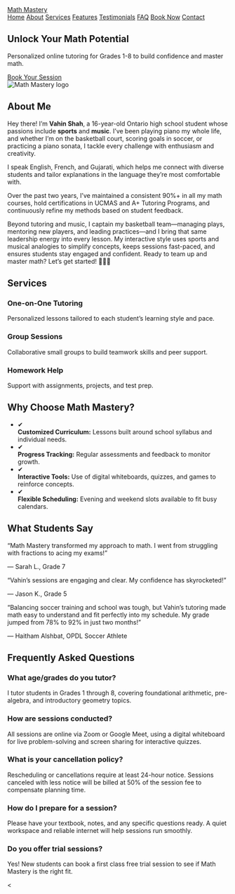 <html lang="en">
<head>
  <meta charset="UTF-8" />
  <meta name="viewport" content="width=device-width, initial-scale=1.0" />
  <title>Math Mastery</title>
  <!-- Tailwind CSS via CDN -->
  <script src="https://cdn.tailwindcss.com"></script>
</head>
<body class="bg-black text-blue-300 min-h-screen flex flex-col">
  <!-- Navigation -->
  <nav class="bg-black shadow-md">
    <div class="container mx-auto px-4 py-4 flex justify-between items-center">
      <a href="#home" class="text-2xl font-bold text-blue-400">Math Mastery</a>
      <div class="space-x-4">
        <a href="#home" class="hover:text-blue-200">Home</a>
        <a href="#about" class="hover:text-blue-200">About</a>
        <a href="#services" class="hover:text-blue-200">Services</a>
        <a href="#features" class="hover:text-blue-200">Features</a>
        <a href="#testimonials" class="hover:text-blue-200">Testimonials</a>
        <a href="#faq" class="hover:text-blue-200">FAQ</a>
        <a href="#booking" class="hover:text-blue-200">Book Now</a>
        <a href="https://docs.google.com/forms/d/1S-S_6X-x9PYrEi24YiQ4N41m142P_7IMpIGBGS2j_zU/edit" target="_blank" class="hover:text-blue-200">Contact</a>
      </div>
    </div>
  </nav>
  <main class="flex-grow">
    <!-- Hero Section -->
    <section id="home" class="container mx-auto px-4 py-16 flex flex-col md:flex-row items-center bg-blue-900 rounded-lg shadow-lg">
      <div class="md:w-1/2">
        <h1 class="text-5xl font-bold mb-6 text-blue-400">Unlock Your Math Potential</h1>
        <p class="mb-6 text-lg text-blue-200">Personalized online tutoring for Grades 1-8 to build confidence and master math.</p>
        <a href="#booking" class="inline-block px-8 py-4 bg-blue-400 text-black rounded-full hover:bg-blue-300">Book Your Session</a>
      </div>
      <div class="md:w-1/2 mt-8 md:mt-0">
        <img
        src="assets/images/Mathmastery-logo.png"
        alt="Math Mastery logo"
        class="h-10 w-auto mr-3"
      </div>
    </section>
    <!-- About Section -->
    <section id="about" class="container mx-auto px-4 py-16 bg-black rounded-lg shadow-lg mt-12">
      <h2 class="text-3xl font-bold mb-4 text-blue-400">About Me</h2>
      <p class="text-blue-200 leading-relaxed mb-4">
        Hey there! I’m <strong>Vahin Shah</strong>, a 16-year-old Ontario high school student whose passions include <strong>sports</strong> and <strong>music</strong>. I’ve been playing piano my whole life, and whether I’m on the basketball court, scoring goals in soccer, or practicing a piano sonata, I tackle every challenge with enthusiasm and creativity.
      </p>
      <p class="text-blue-200 leading-relaxed mb-4">
        I speak English, French, and Gujarati, which helps me connect with diverse students and tailor explanations in the language they’re most comfortable with.
      </p>
      <p class="text-blue-200 leading-relaxed mb-4">
        Over the past two years, I’ve maintained a consistent 90%+ in all my math courses, hold certifications in UCMAS and A+ Tutoring Programs, and continuously refine my methods based on student feedback.
      </p>
      <p class="text-blue-200 leading-relaxed">
        Beyond tutoring and music, I captain my basketball team—managing plays, mentoring new players, and leading practices—and I bring that same leadership energy into every lesson. My interactive style uses sports and musical analogies to simplify concepts, keeps sessions fast-paced, and ensures students stay engaged and confident. Ready to team up and master math? Let’s get started! 🏀🎹➗
      </p>
    </section>
    <!-- Services Section -->
    <section id="services" class="container mx-auto px-4 py-16 bg-black rounded-lg shadow-lg mt-12">
      <h2 class="text-3xl font-bold mb-8 text-blue-400">Services</h2>
      <div class="grid grid-cols-1 md:grid-cols-3 gap-8">
        <div class="p-6 bg-blue-800 rounded-lg shadow hover:shadow-lg transition">
          <h3 class="text-xl font-semibold mb-2 text-blue-200">One-on-One Tutoring</h3>
          <p class="text-blue-200">Personalized lessons tailored to each student’s learning style and pace.</p>
        </div>
        <div class="p-6 bg-blue-800 rounded-lg shadow hover:shadow-lg transition">
          <h3 class="text-xl font-semibold mb-2 text-blue-200">Group Sessions</h3>
          <p class="text-blue-200">Collaborative small groups to build teamwork skills and peer support.</p>
        </div>
        <div class="p-6 bg-blue-800 rounded-lg shadow hover:shadow-lg transition">
          <h3 class="text-xl font-semibold mb-2 text-blue-200">Homework Help</h3>
          <p class="text-blue-200">Support with assignments, projects, and test prep.</p>
        </div>
      </div>
    </section>
    <!-- Features Section -->
    <section id="features" class="container mx-auto px-4 py-16 bg-black rounded-lg shadow-lg mt-12">
      <h2 class="text-3xl font-bold mb-8 text-blue-400">Why Choose Math Mastery?</h2>
      <ul class="space-y-6 text-blue-200">
        <li class="flex items-start"><span class="text-2xl text-blue-400 mr-4">✔</span><div><strong>Customized Curriculum:</strong> Lessons built around school syllabus and individual needs.</div></li>
        <li class="flex items-start"><span class="text-2xl text-blue-400 mr-4">✔</span><div><strong>Progress Tracking:</strong> Regular assessments and feedback to monitor growth.</div></li>
        <li class="flex items-start"><span class="text-2xl text-blue-400 mr-4">✔</span><div><strong>Interactive Tools:</strong> Use of digital whiteboards, quizzes, and games to reinforce concepts.</div></li>
        <li class="flex items-start"><span class="text-2xl text-blue-400 mr-4">✔</span><div><strong>Flexible Scheduling:</strong> Evening and weekend slots available to fit busy calendars.</div></li>
      </ul>
    </section>
    <!-- Testimonials Section -->
    <section id="testimonials" class="container mx-auto px-4 py-16 bg-black rounded-lg shadow-lg mt-12">
      <h2 class="text-3xl font-bold mb-8 text-blue-400">What Students Say</h2>
      <div class="grid grid-cols-1 md:grid-cols-3 gap-8">
        <div class="p-6 bg-blue-800 rounded-lg shadow">
          <p class="italic mb-4 text-blue-200">“Math Mastery transformed my approach to math. I went from struggling with fractions to acing my exams!”</p>
          <p class="font-semibold text-blue-200">— Sarah L., Grade 7</p>
        </div>
        <div class="p-6 bg-blue-800 rounded-lg shadow">
          <p class="italic mb-4 text-blue-200">“Vahin’s sessions are engaging and clear. My confidence has skyrocketed!”</p>
          <p class="font-semibold text-blue-200">— Jason K., Grade 5</p>
        </div>
        <div class="p-6 bg-blue-800 rounded-lg shadow">
          <p class="italic mb-4 text-blue-200">“Balancing soccer training and school was tough, but Vahin’s tutoring made math easy to understand and fit perfectly into my schedule. My grade jumped from 78% to 92% in just two months!”</p>
          <p class="font-semibold text-blue-200">— Haitham Alshbat, OPDL Soccer Athlete</p>
        </div>
      </div>
    </section>
    <!-- FAQ Section -->
    <section id="faq" class="container mx-auto px-4 py-16 bg-black rounded-lg shadow-lg mt-12">
      <h2 class="text-3xl font-bold mb-8 text-blue-400">Frequently Asked Questions</h2>
      <div class="space-y-6 text-blue-200">
        <div>
          <h3 class="font-semibold">What age/grades do you tutor?</h3>
          <p>I tutor students in Grades 1 through 8, covering foundational arithmetic, pre-algebra, and introductory geometry topics.</p>
        </div>
        <div>
          <h3 class="font-semibold">How are sessions conducted?</h3>
          <p>All sessions are online via Zoom or Google Meet, using a digital whiteboard for live problem-solving and screen sharing for interactive quizzes.</p>
        </div>
        <div>
          <h3 class="font-semibold">What is your cancellation policy?</h3>
          <p>Rescheduling or cancellations require at least 24-hour notice. Sessions canceled with less notice will be billed at 50% of the session fee to compensate planning time.</p>
        </div>
        <div>
          <h3 class="font-semibold">How do I prepare for a session?</h3>
          <p>Please have your textbook, notes, and any specific questions ready. A quiet workspace and reliable internet will help sessions run smoothly.</p>
        </div>
        <div>
          <h3 class="font-semibold">Do you offer trial sessions?</h3>
          <p>Yes! New students can book a first class free trial session to see if Math Mastery is the right fit.</p>
        </div>
      </div>
    </section>
    <<!!-- Booking Section -->
    <https://docs.google.com/forms/d/1S-S_6X-x9PYrEi24YiQ4N41m142P_7IMpIGBGS2j_zU/edit>
